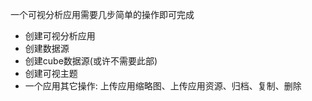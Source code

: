 一个可视分析应用需要几步简单的操作即可完成

* 创建可视分析应用
* 创建数据源
* 创建cube数据源\(或许不需要此部\)
* 创建可视主题
* 一个应用其它操作: 上传应用缩略图、上传应用资源、归档、复制、删除



